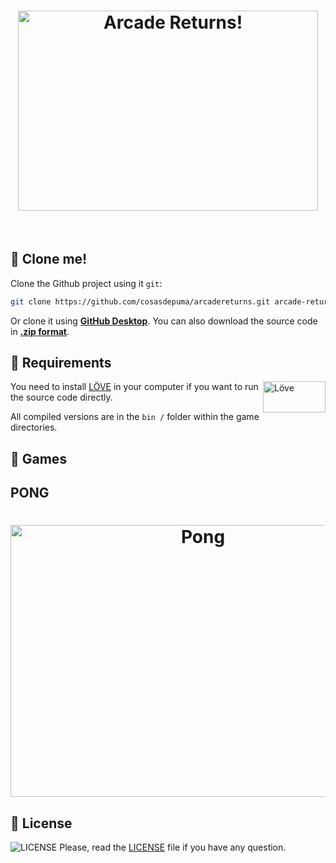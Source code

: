 <h1 align="center">
 <img src="https://cdn.rawgit.com/CosasDePuma/ArcadeReturns/c73236ff/.repository/logo.png" alt="Arcade Returns!" width="480" height="320">
</h1>

&nbsp;

:floppy_disk: Clone me!
----

Clone the Github project using it `git`:
```sh
git clone https://github.com/cosasdepuma/arcadereturns.git arcade-returns && cd arcade-returns
```
Or clone it using **[GitHub Desktop](https://desktop.github.com/)**.
You can also download the source code in **[.zip format](https://github.com/cosasdepuma/arcadereturns/archive/master.zip)**.

:electric_plug: Requirements
----

<img src="https://www.libretro.com/wp-content/uploads/2017/12/love2dlogo.png" alt="Löve" align="right" width="100" height="50" >

You need to install [LÖVE](https://love2d.org/) in your computer if you want to run the source code directly.

All compiled versions are in the `bin /` folder within the game directories.

:space_invader: Games
----

PONG
----
<h1 align="center">
 <img src="https://cdn.rawgit.com/CosasDePuma/ArcadeReturns/2053b35b/.repository/pong.png" alt="Pong" width="600" height="435">
</h1>

:page_facing_up: License
----
![LICENSE](https://img.shields.io/github/license/CosasDePuma/ArcadeReturns.svg?style=flat-square) Please, read the [LICENSE](https://raw.githubusercontent.com/CosasDePuma/ArcadeReturns/master/LICENSE) file if you have any question.

